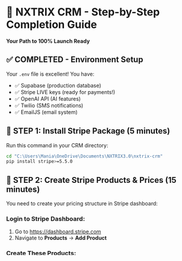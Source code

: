 # 🚀 NXTRIX CRM - Step-by-Step Completion Guide

**Your Path to 100% Launch Ready**

## ✅ **COMPLETED - Environment Setup**
Your `.env` file is excellent! You have:
- ✅ Supabase (production database)
- ✅ Stripe LIVE keys (ready for payments!)
- ✅ OpenAI API (AI features)
- ✅ Twilio (SMS notifications)
- ✅ EmailJS (email system)

## 🎯 **STEP 1: Install Stripe Package (5 minutes)**

Run this command in your CRM directory:

```bash
cd "C:\Users\Mania\OneDrive\Documents\NXTRIX3.0\nxtrix-crm"
pip install stripe>=5.5.0
```

## 🎯 **STEP 2: Create Stripe Products & Prices (15 minutes)**

You need to create your pricing structure in Stripe dashboard:

### Login to Stripe Dashboard:
1. Go to https://dashboard.stripe.com
2. Navigate to **Products** → **Add Product**

### Create These Products:

#### **NXTRIX CRM - Solo Plan**
- Monthly: $59.00 USD, recurring monthly
- Annual: $590.00 USD, recurring yearly

#### **NXTRIX CRM - Team Plan**  
- Monthly: $89.00 USD, recurring monthly
- Annual: $890.00 USD, recurring yearly

#### **NXTRIX CRM - Business Plan**
- Monthly: $149.00 USD, recurring monthly  
- Annual: $1,490.00 USD, recurring yearly

### Copy Price IDs:
After creating, copy the price IDs and update `stripe_integration.py`:

```python
# Replace these with your actual Stripe price IDs
self.PRICING_CONFIG = {
    'solo': {
        'monthly': {'price_id': 'price_1ABC123...', 'amount': 5900},
        'annual': {'price_id': 'price_1DEF456...', 'amount': 59000}
    },
    'team': {
        'monthly': {'price_id': 'price_1GHI789...', 'amount': 8900},
        'annual': {'price_id': 'price_1JKL012...', 'amount': 89000}
    },
    'business': {
        'monthly': {'price_id': 'price_1MNO345...', 'amount': 14900},
        'annual': {'price_id': 'price_1PQR678...', 'amount': 149000}
    }
}
```

## 🎯 **STEP 3: Test Stripe Integration (10 minutes)**

### Test Payment Flow:
1. Run your Streamlit app
2. Create a test account  
3. Try upgrading plans
4. Verify Stripe checkout opens
5. Use test card: `4242 4242 4242 4242`

## 🎯 **STEP 4: Set Up Webhooks (10 minutes)**

### In Stripe Dashboard:
1. Go to **Developers** → **Webhooks**  
2. **Add endpoint**: `https://your-app-url.streamlit.app/webhook`
3. Select events:
   - `checkout.session.completed`
   - `invoice.payment_succeeded`
   - `invoice.payment_failed`
   - `customer.subscription.updated`
   - `customer.subscription.deleted`

### Copy Webhook Secret:
Update your `.env` file with the webhook signing secret.

## 🎯 **STEP 5: Deploy to Production (30 minutes)**

### Option A: Streamlit Community Cloud (Recommended)
1. Push code to GitHub
2. Go to https://share.streamlit.io
3. Connect your repo
4. Add environment variables from your `.env` file
5. Deploy!

### Option B: Railway/Heroku
1. Create account on Railway.app or Heroku
2. Connect GitHub repo
3. Add environment variables
4. Deploy

## 🎯 **STEP 6: Final Testing (15 minutes)**

### Production Checklist:
```
□ User can register successfully
□ Email notifications work  
□ Stripe payments process correctly
□ Plan upgrades activate immediately
□ Tier restrictions enforce properly
□ Billing portal accessible
□ All features work on mobile
```

## 🎯 **STEP 7: Launch! (5 minutes)**

### Go Live:
1. Share your app URL with first customers
2. Monitor for any issues
3. Celebrate! 🎉

## 📞 **Need Help?**

### Common Issues & Solutions:

**Stripe Integration Not Working?**
- Check API keys in `.env` file
- Verify webhook URL is correct  
- Test with Stripe's test mode first

**Payments Not Processing?**
- Check Stripe dashboard for errors
- Verify webhook events are configured
- Test with different browsers

**Users Can't Access Features?**
- Check tier enforcement logic
- Test session state persistence
- Verify database updates

## 🏆 **You're Almost There!**

**Current Status: 85% Complete**

**Missing:** Just Stripe products setup and deployment

**Time to 100%:** 1-2 hours max

Your system is incredibly well-built. The authentication, tier enforcement, and user experience are all production-ready. You just need to connect the payment processing and deploy!

---

**Next Action:** Run `pip install stripe` and create your Stripe products. You'll be live today! 🚀